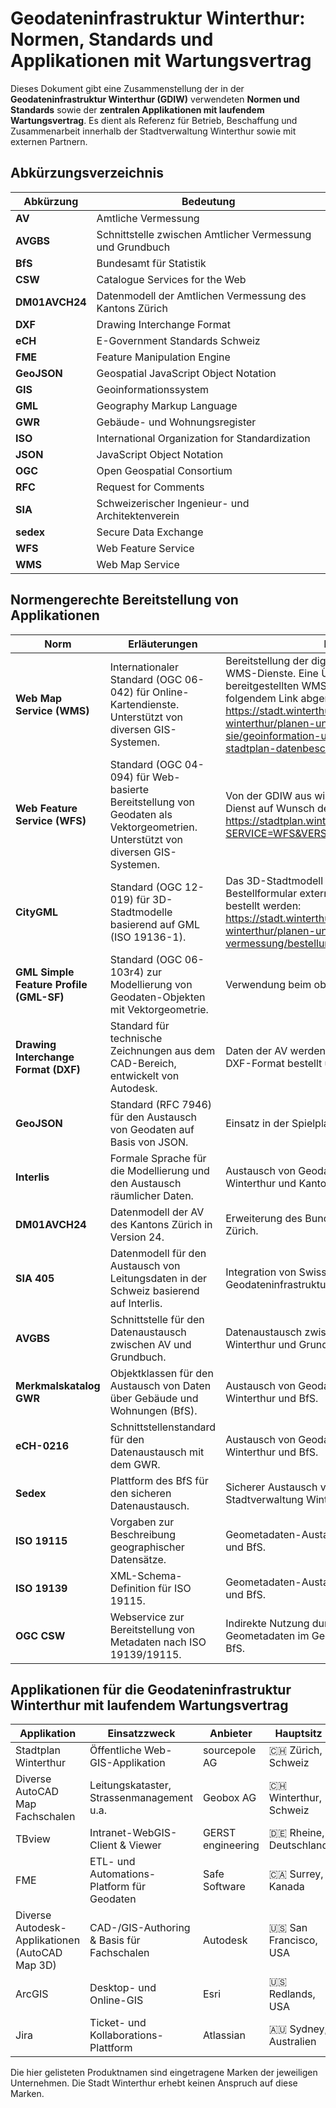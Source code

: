 # Geodateninfrastruktur Winterthur: Normen, Standards und Applikationen mit Wartungsvertrag

Dieses Dokument gibt eine Zusammenstellung der in der **Geodateninfrastruktur Winterthur (GDIW)** verwendeten **Normen und Standards** sowie der **zentralen Applikationen mit laufendem Wartungsvertrag**. Es dient als Referenz für Betrieb, Beschaffung und Zusammenarbeit innerhalb der Stadtverwaltung Winterthur sowie mit externen Partnern.

## Abkürzungsverzeichnis

| **Abkürzung** | **Bedeutung**                                                                                              |
|---------------|----------------------------------------------------------------------------------------------------------|
| **AV**        | Amtliche Vermessung                                                                                     |
| **AVGBS**     | Schnittstelle zwischen Amtlicher Vermessung und Grundbuch                                               |
| **BfS**       | Bundesamt für Statistik                                                                                 |
| **CSW**       | Catalogue Services for the Web                                                                         |
| **DM01AVCH24**| Datenmodell der Amtlichen Vermessung des Kantons Zürich                                                |
| **DXF**       | Drawing Interchange Format                                                                              |
| **eCH**       | E-Government Standards Schweiz                                                                          |
| **FME**       | Feature Manipulation Engine                                                                          |
| **GeoJSON**   | Geospatial JavaScript Object Notation                                                                   |
| **GIS**       | Geoinformationssystem                                                                                   |
| **GML**       | Geography Markup Language                                                                               |
| **GWR**       | Gebäude- und Wohnungsregister                                                                           |
| **ISO**       | International Organization for Standardization                                                          |
| **JSON**      | JavaScript Object Notation                                                                              |
| **OGC**       | Open Geospatial Consortium                                                                              |
| **RFC**       | Request for Comments                                                                                    |
| **SIA**       | Schweizerischer Ingenieur- und Architektenverein                                                        |
| **sedex**     | Secure Data Exchange                                                                                    |
| **WFS**       | Web Feature Service                                                                                     |
| **WMS**       | Web Map Service  

## Normengerechte Bereitstellung von Applikationen

| **Norm**                     | **Erläuterungen**                                                                                                                                                         | **Einsatzbeispiel**                                                                 |
|-------------------------------|-------------------------------------------------------------------------------------------------------------------------------------------------------------------------|-------------------------------------------------------------------------------------|
| **Web Map Service (WMS)**    | Internationaler Standard (OGC 06-042) für Online-Kartendienste. Unterstützt von diversen GIS-Systemen.                                                                    | Bereitstellung der digitalen Karten des  Stadtplans als WMS-Dienste. Eine Übersicht der öffentlich bereitgestellten WMS-Dienste des Stadtplans kann unter folgendem Link abgerufen werden: https://stadt.winterthur.ch/themen/leben-in-winterthur/planen-und-bauen/wir-beraten-sie/geoinformation-und-vermessung/2d-stadtplan/2d-stadtplan-datenbeschreibung |
| **Web Feature Service (WFS)** | Standard (OGC 04-094) für Web-basierte Bereitstellung von Geodaten als Vektorgeometrien. Unterstützt von diversen GIS-Systemen.                                            | Von der GDIW aus wird ein öffentlich zugänglicher WFS-Dienst auf Wunsch der Bibliothek Zürich bereit gestellt: https://stadtplan.winterthur.ch/wfs/StadtkreiseWFS?SERVICE=WFS&VERSION=1.1&REQUEST=getCapabilities        |
| **CityGML**                  | Standard (OGC 12-019) für 3D-Stadtmodelle basierend auf GML (ISO 19136-1).                                                                                              | Das 3D-Stadtmodell kann über das folgende Online-Bestellformular extern explizit im CityGML-Format bestellt werden: https://stadt.winterthur.ch/themen/leben-in-winterthur/planen-und-bauen/geoinformation-und-vermessung/bestellungen/digitale-geoinformationen                                  |
| **GML Simple Feature Profile (GML-SF)** | Standard (OGC 06-103r4) zur Modellierung von Geodaten-Objekten mit Vektorgeometrie.                                                                                   | Verwendung beim oben genannten WFS-Dienst.                                                      |
| **Drawing Interchange Format (DXF)** | Standard für technische Zeichnungen aus dem CAD-Bereich, entwickelt von Autodesk.                                                                                     | Daten der AV werden bei der Stadtverwaltung häufig im DXF-Format bestellt und geliefert.                             |
| **GeoJSON**                  | Standard (RFC 7946) für den Austausch von Geodaten auf Basis von JSON.                                                                                                  | Einsatz in der Spielplatzkontrolle-Web-App.                                       |
| **Interlis**                 | Formale Sprache für die Modellierung und den Austausch räumlicher Daten.                                                                                                | Austausch von Geodaten der AV zwischen Stadt Winterthur und Kanton Zürich.                            |
| **DM01AVCH24**               | Datenmodell der AV des Kantons Zürich in Version 24.                                                                                                   | Erweiterung des Bundesdatenmodells durch Kanton Zürich.                                               |
| **SIA 405**                  | Datenmodell für den Austausch von Leitungsdaten in der Schweiz basierend auf Interlis.                                                                                   | Integration von Swisscom-Daten in die städtische Geodateninfrastruktur.            |
| **AVGBS**                    | Schnittstelle für den Datenaustausch zwischen AV und Grundbuch.                                                                                        | Datenaustausch zwischen Vermessungsabteilung Winterthur und Grundbuchamt Winterthur.                    |
| **Merkmalskatalog GWR**      | Objektklassen für den Austausch von Daten über Gebäude und Wohnungen (BfS).                                                                                              | Austausch von Geodaten zwischen Stadtverwaltung Winterthur und BfS.                                   |
| **eCH-0216**                 | Schnittstellenstandard für den Datenaustausch mit dem GWR.                                                                                                              | Austausch von Geodaten zwischen Stadtverwaltung Winterthur und BfS.                                                      |
| **Sedex**                    | Plattform des BfS für den sicheren Datenaustausch.                                                                                                                            | Sicherer Austausch von Geodaten zwischen Stadtverwaltung Winterthur und BfS.                                |
| **ISO 19115**                | Vorgaben zur Beschreibung geographischer Datensätze.                                                                                                                    | Geometadaten-Austausch zwischen Stadt Winterthur und BfS.                                             |
| **ISO 19139**                | XML-Schema-Definition für ISO 19115.                                                                                                                                     | Geometadaten-Austausch zwischen Stadt Winterthur und BfS.                                   |
| **OGC CSW**                  | Webservice zur Bereitstellung von Metadaten nach ISO 19139/19115.                                                                                                        | Indirekte Nutzung durch Bereitstellung von Winterthurer Geometadaten im Geometadaten-Katalog geocat.ch des BfS.                                    |

## Applikationen für die Geodateninfrastruktur Winterthur mit laufendem Wartungsvertrag

| Applikation                                     | Einsatzzweck                               | Anbieter          | Hauptsitz              |
| ----------------------------------------------- | ------------------------------------------ | ----------------- | ---------------------- |
| Stadtplan Winterthur                            | Öffentliche Web-GIS-Applikation            | sourcepole AG     | 🇨🇭 Zürich, Schweiz      |
| Diverse AutoCAD Map Fachschalen                 | Leitungskataster, Strassenmanagement u.a.  | Geobox AG         | 🇨🇭 Winterthur, Schweiz  |
| TBview                                          | Intranet-WebGIS-Client & Viewer            | GERST engineering | 🇩🇪 Rheine, Deutschland  |
| FME                                             | ETL- und Automations-Platform für Geodaten | Safe Software     | 🇨🇦 Surrey, Kanada       |
| Diverse Autodesk-Applikationen (AutoCAD Map 3D) | CAD-/GIS-Authoring & Basis für Fachschalen | Autodesk          | 🇺🇸 San Francisco, USA   |
| ArcGIS                                          | Desktop- und Online-GIS            | Esri              | 🇺🇸 Redlands, USA        |
| Jira                                            | Ticket- und Kollaborations-Plattform       | Atlassian         | 🇦🇺 Sydney, Australien   |

Die hier gelisteten Produktnamen sind eingetragene Marken der jeweiligen Unternehmen. Die Stadt Winterthur erhebt keinen Anspruch auf diese Marken.
